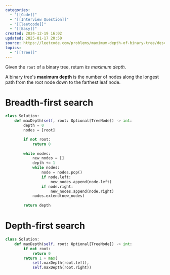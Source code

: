 ```yaml
---
categories:
  - "[[Code]]"
  - "[[Interview Question]]"
  - "[[leetcode]]"
  - "[[Easy]]"
created: 2024-12-19 16:02
updated: 2025-01-17 20:50
source: https://leetcode.com/problems/maximum-depth-of-binary-tree/description
topics:
  - "[[Tree]]"
---
```

Given the `root` of a binary tree, return _its maximum depth_.

A binary tree's **maximum depth** is the number of nodes along the longest path from the root node down to the farthest leaf node.
# Breadth-first search
```python
class Solution:
    def maxDepth(self, root: Optional[TreeNode]) -> int:
        depth = 0
        nodes = [root]

        if not root:
            return 0
        
        while nodes:
            new_nodes = []
            depth += 1
            while nodes:
                node = nodes.pop()
                if node.left:
                    new_nodes.append(node.left)
                if node.right:
                    new_nodes.append(node.right)
            nodes.extend(new_nodes)
                
        return depth
``` 

# Depth-first search
```python
class Solution:
    def maxDepth(self, root: Optional[TreeNode]) -> int:
        if not root:
            return 0
        return 1 + max(
            self.maxDepth(root.left),
            self.maxDepth(root.right))
```